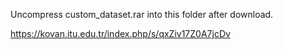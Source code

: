 Uncompress custom_dataset.rar into this folder after download.

https://kovan.itu.edu.tr/index.php/s/qxZiv17Z0A7jcDv
